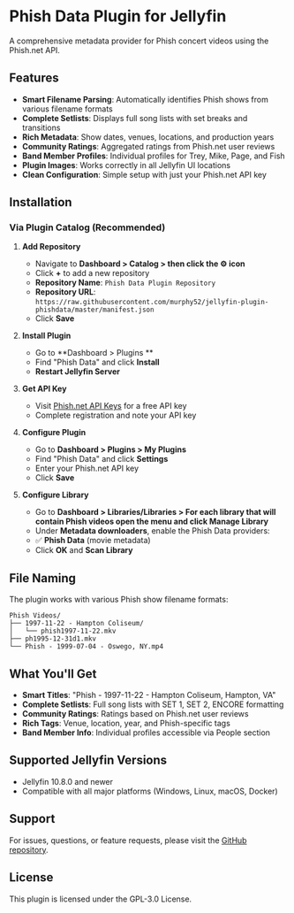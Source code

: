 # Phish Data Plugin for Jellyfin

A comprehensive metadata provider for Phish concert videos using the Phish.net API.

## Features

- **Smart Filename Parsing**: Automatically identifies Phish shows from various filename formats
- **Complete Setlists**: Displays full song lists with set breaks and transitions
- **Rich Metadata**: Show dates, venues, locations, and production years
- **Community Ratings**: Aggregated ratings from Phish.net user reviews
- **Band Member Profiles**: Individual profiles for Trey, Mike, Page, and Fish
- **Plugin Images**: Works correctly in all Jellyfin UI locations
- **Clean Configuration**: Simple setup with just your Phish.net API key

## Installation

### Via Plugin Catalog (Recommended)

1. **Add Repository**
   - Navigate to **Dashboard > Catalog > then click the ⚙️ icon**
   - Click **+** to add a new repository
   - **Repository Name**: `Phish Data Plugin Repository`
   - **Repository URL**: `https://raw.githubusercontent.com/murphy52/jellyfin-plugin-phishdata/master/manifest.json`
   - Click **Save**

2. **Install Plugin**
   - Go to **Dashboard > Plugins **
   - Find "Phish Data" and click **Install**
   - **Restart Jellyfin Server**

3. **Get API Key**
   - Visit [Phish.net API Keys](https://phish.net/api/keys) for a free API key
   - Complete registration and note your API key

4. **Configure Plugin**
   - Go to **Dashboard > Plugins > My Plugins**
   - Find "Phish Data" and click **Settings**
   - Enter your Phish.net API key
   - Click **Save**

5. **Configure Library**
   - Go to **Dashboard > Libraries/Libraries > For each library that will contain Phish videos open the menu and click Manage Library**
   - Under **Metadata downloaders**, enable the Phish Data providers:
   - ✅ **Phish Data** (movie metadata)
   - Click **OK** and **Scan Library**

## File Naming

The plugin works with various Phish show filename formats:

```
Phish Videos/
├── 1997-11-22 - Hampton Coliseum/
│   └── phish1997-11-22.mkv
├── ph1995-12-31d1.mkv
└── Phish - 1999-07-04 - Oswego, NY.mp4
```

## What You'll Get

- **Smart Titles**: "Phish - 1997-11-22 - Hampton Coliseum, Hampton, VA"
- **Complete Setlists**: Full song lists with SET 1, SET 2, ENCORE formatting
- **Community Ratings**: Ratings based on Phish.net user reviews
- **Rich Tags**: Venue, location, year, and Phish-specific tags
- **Band Member Info**: Individual profiles accessible via People section

## Supported Jellyfin Versions

- Jellyfin 10.8.0 and newer
- Compatible with all major platforms (Windows, Linux, macOS, Docker)

## Support

For issues, questions, or feature requests, please visit the [GitHub repository](https://github.com/murphy52/jellyfin-plugin-phishdata).

## License

This plugin is licensed under the GPL-3.0 License.
